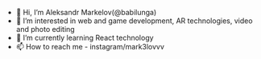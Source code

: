 - 👋 Hi, I’m Aleksandr Markelov(@babilunga)
- 👀 I’m interested in web and game development, AR technologies, video and photo editing
- 🌱 I’m currently learning React technology
- 📫 How to reach me - instagram/mark3lovvv

<!---
babilunga/babilunga is a ✨ special ✨ repository because its `README.md` (this file) appears on your GitHub profile.
You can click the Preview link to take a look at your changes.
--->
